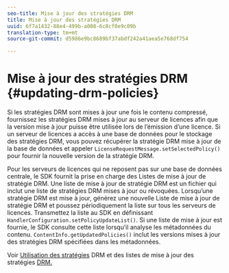 ```yaml
---
seo-title: Mise à jour des stratégies DRM
title: Mise à jour des stratégies DRM
uuid: 6f7a1432-88e4-499b-a008-6c8cf0e9c09b
translation-type: tm+mt
source-git-commit: d5986e9bc8689bf37abdf242a41aea5e768df754

---
```



# Mise à jour des stratégies DRM {#updating-drm-policies}

Si les stratégies DRM sont mises à jour une fois le contenu compressé, fournissez les stratégies DRM mises à jour au serveur de licences afin que la version mise à jour puisse être utilisée lors de l’émission d’une licence. Si un serveur de licences a accès à une base de données pour le stockage des stratégies DRM, vous pouvez récupérer la stratégie DRM mise à jour de la base de données et appeler `LicenseRequestMessage.setSelectedPolicy()` pour fournir la nouvelle version de la stratégie DRM.

Pour les serveurs de licences qui ne reposent pas sur une base de données centrale, le SDK fournit la prise en charge des Listes de mise à jour de stratégie DRM. Une liste de mise à jour de stratégie DRM est un fichier qui inclut une liste de stratégies DRM mises à jour ou révoquées. Lorsqu’une stratégie DRM est mise à jour, générez une nouvelle Liste de mise à jour de stratégie DRM et poussez périodiquement la liste sur tous les serveurs de licences. Transmettez la liste au SDK en définissant `HandlerConfiguration.setPolicyUpdateList()`. Si une liste de mise à jour est fournie, le SDK consulte cette liste lorsqu’il analyse les métadonnées du contenu. `ContentInfo.getUpdatedPolicies()` inclut les versions mises à jour des stratégies DRM spécifiées dans les métadonnées.

Voir [Utilisation des stratégies](../../../protecting-content/working-policies-overview/working-with-policies.md) DRM et des listes de mise à jour des stratégies [DRM.](../../../protecting-content/working-policies-overview/policy-update-lists/working-with-policy-update-lists.md)